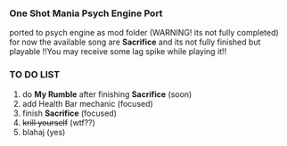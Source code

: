 ### One Shot Mania Psych Engine Port
ported to psych engine as mod folder (WARNING! its not fully completed)
for now the available song are **Sacrifice** and its not fully finished but playable !!You may receive some lag spike while playing it!!

### TO DO LIST
1. do **My Rumble** after finishing **Sacrifice** (soon)
2. add Health Bar mechanic (focused)
3. finish **Sacrifice** (focused)
4. ~~krill yourself~~ (wtf??)
5. blahaj (yes)
